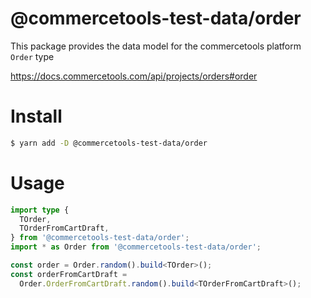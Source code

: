 # @commercetools-test-data/order

This package provides the data model for the commercetools platform `Order` type

https://docs.commercetools.com/api/projects/orders#order

# Install

```bash
$ yarn add -D @commercetools-test-data/order
```

# Usage

```ts
import type {
  TOrder,
  TOrderFromCartDraft,
} from '@commercetools-test-data/order';
import * as Order from '@commercetools-test-data/order';

const order = Order.random().build<TOrder>();
const orderFromCartDraft =
  Order.OrderFromCartDraft.random().build<TOrderFromCartDraft>();
```
